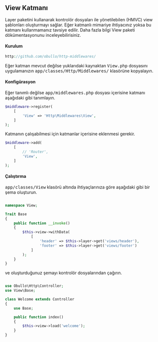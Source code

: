 
## View Katmanı

Layer paketini kullanarak kontrolör dosyaları ile yönetilebilen (HMVC) view şablonları oluşturmayı sağlar. Eğer katmanlı mimariye ihtiyacınız yoksa bu katmanı kullanmamanız tavsiye edilir. Daha fazla bilgi View paketi dökümentasyonunu inceleyebilirisiniz.

#### Kurulum

```php
http://github.com/obullo/http-middlewares/
```

Eğer katman mevcut değilse yuklarıdaki kaynaktan <kbd>View.php</kbd> dosyasını uygulamanızın <kbd>app/classes/Http/Middlewares/</kbd> klasörüne kopyalayın.

#### Konfigürasyon

Eğer tanımlı değilse <kbd>app/middlewares.php</kbd> dosyası içerisine katmanı aşağıdaki gibi tanımlayın.

```php
$middleware->register(
    [
        'View' => 'Http\Middlewares\View',
    ]
);
```

Katmanın çalışabilmesi için katmanlar içerisine eklenmesi gerekir.

```php
$middleware->add(
    [
        // 'Router',
        'View',
    ]
);
```

#### Çalıştırma

<kbd>app/classes/View</kbd> klasörü altında ihtiyaçlarınıza göre aşağıdaki gibi bir şema oluşturun.

```php

namespace View;

Trait Base
{
    public function __invoke()
    {
        $this->view->withData(
            [
                'header' => $this->layer->get('views/header'),
                'footer' => $this->layer->get('views/footer')
            ]
        );
    }
}
```

ve oluşturduğunuz şemayı kontrolör dosyalarından çağırın.

```php

use Obullo\Http\Controller;
use View\Base;

class Welcome extends Controller
{
    use Base;

    public function index()
    {
        $this->view->load('welcome');
    }
}
```
